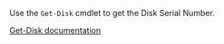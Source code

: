 Use the `Get-Disk` cmdlet to get the Disk Serial Number.

[Get-Disk documentation](https://learn.microsoft.com/en-us/powershell/module/storage/get-disk?view=windowsserver2022-ps)